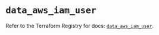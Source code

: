 # `data_aws_iam_user`

Refer to the Terraform Registry for docs: [`data_aws_iam_user`](https://registry.terraform.io/providers/hashicorp/aws/6.6.0/docs/data-sources/iam_user).
